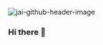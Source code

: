 
![jai-github-header-image](https://user-images.githubusercontent.com/77588077/204222937-b8fcbb57-7e4d-47c0-96a0-cbafb1ab9afd.png)
### Hi there 👋
<!--
**jai-bhatia/jai-bhatia** is a ✨ _special_ ✨ repository because its `README.md` (this file) appears on your GitHub profile.

Here are some ideas to get you started:

- 🔭 I’m currently working on ...
- 🌱 I’m currently learning ...
- 👯 I’m looking to collaborate on ...
- 🤔 I’m looking for help with ...
- 💬 Ask me about ...
- 📫 How to reach me: ...
- 😄 Pronouns: ...
- ⚡ Fun fact: ...
--![Uploading jai-github-header-image.png…]()
>
